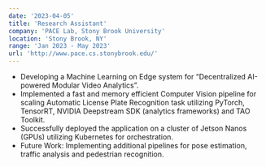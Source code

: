 ```yaml
---
date: '2023-04-05'
title: 'Research Assistant'
company: 'PACE Lab, Stony Brook University'
location: 'Stony Brook, NY'
range: 'Jan 2023 - May 2023'
url: 'http://www.pace.cs.stonybrook.edu/'
---
```


- Developing a Machine Learning on Edge system for “Decentralized AI-powered Modular Video Analytics”.
- Implemented a fast and memory efficient Computer Vision pipeline for scaling Automatic License Plate Recognition task utilizing PyTorch, TensorRT, NVIDIA Deepstream SDK (analytics frameworks) and TAO Toolkit.
- Successfully deployed the application on a cluster of Jetson Nanos (GPUs) utilizing Kubernetes for orchestration.
- Future Work: Implementing additional pipelines for pose estimation, traffic analysis and pedestrian recognition.